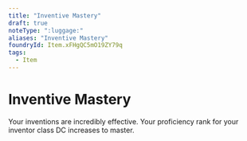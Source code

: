 ```yaml
---
title: "Inventive Mastery"
draft: true
noteType: ":luggage:"
aliases: "Inventive Mastery"
foundryId: Item.xFHgQC5mO19ZY79q
tags:
  - Item
---
```


# Inventive Mastery

Your inventions are incredibly effective. Your proficiency rank for your inventor class DC increases to master.
